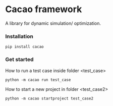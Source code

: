 # Cacao framework
A library for dynamic simulation/ optimization.

### Installation
```
pip install cacao
```

### Get started
How to run a test case inside folder <test_case>

```
python -m cacao run test_case
```

How to start a new project in folder <test_case2>

```
python -m cacao startproject test_case2
```

